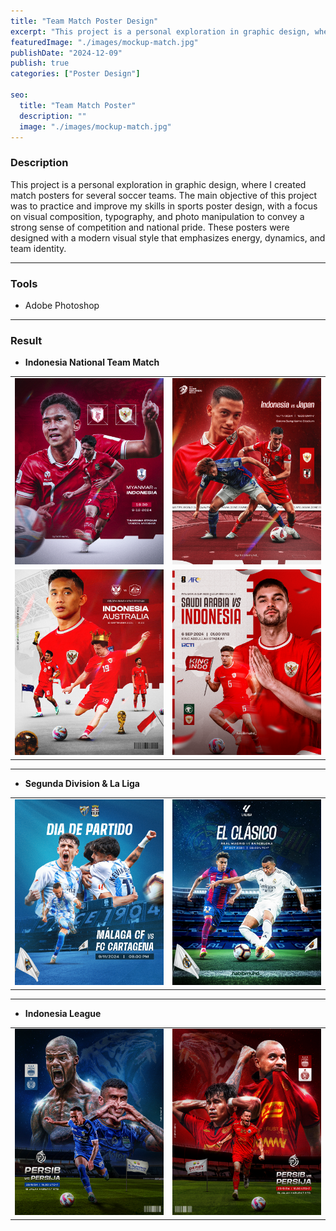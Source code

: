 ```yaml
---
title: "Team Match Poster Design"
excerpt: "This project is a personal exploration in graphic design, where I created match posters for several soccer teams. The main objective of this project was to practice and improve my skills in sports poster design, with a focus on visual composition, typography, and photo manipulation"
featuredImage: "./images/mockup-match.jpg"
publishDate: "2024-12-09"
publish: true
categories: ["Poster Design"]

seo:
  title: "Team Match Poster"
  description: ""
  image: "./images/mockup-match.jpg"
---
```


### Description
This project is a personal exploration in graphic design, where I created match posters for several soccer teams. The main objective of this project was to practice and improve my skills in sports poster design, with a focus on visual composition, typography, and photo manipulation to convey a strong sense of competition and national pride. These posters were designed with a modern visual style that emphasizes energy, dynamics, and team identity.

---

### Tools
- Adobe Photoshop

---

### Result
-  **Indonesia National Team Match**

|          |          |
|----------|----------|
| ![Indonesia1](./images/indo-match1.png) | ![Indonesia2](./images/indo-match2.png) |
| ![Indonesia3](./images/indo-match3.jpg) | ![Indonesia4](./images/indo-match4.png) |

---

- **Segunda Division & La Liga**

|          |          |
|----------|----------|
| ![Malaga CF](./images/poster_malaga.png) | ![El Clasico](./images/elclasico.jpg) |

---

- **Indonesia League**

|          |          |
|----------|----------|
| ![Persib](./images/derby_persib.png) | ![Persija](./images/derby_persija.png) |